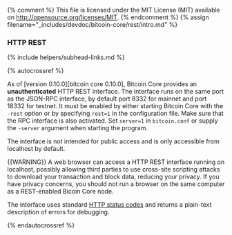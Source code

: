 {% comment %}
This file is licensed under the MIT License (MIT) available on
http://opensource.org/licenses/MIT.
{% endcomment %}
{% assign filename="_includes/devdoc/bitcoin-core/rest/intro.md" %}

### HTTP REST
{% include helpers/subhead-links.md %}

{% autocrossref %}

As of [version 0.10.0][bitcoin core 0.10.0], Bitcoin Core provides
an **unauthenticated** HTTP REST interface.  The interface runs on the
same port as the JSON-RPC interface, by default port 8332 for mainnet and
port 18332 for testnet. It must be enabled by either starting Bitcoin
Core with the `-rest` option or by specifying `rest=1` in the
configuration file. Make sure that the RPC interface is also activated.
Set `server=1` in `bitcoin.conf` or supply the `-server` argument when 
starting the program.

The interface is not intended for public access and is only accessible
from localhost by default.

{{WARNING}} A web browser can access a HTTP REST interface running on
localhost, possibly allowing third parties to use cross-site scripting
attacks to download your transaction and block data, reducing your
privacy.  If you have privacy concerns, you should not run a browser on
the same computer as a REST-enabled Bicoin Core node.

The interface uses standard [HTTP status
codes](https://en.wikipedia.org/wiki/List_of_HTTP_status_codes) and
returns a plain-text description of errors for debugging.

{% endautocrossref %}
